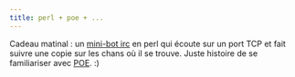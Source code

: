 ```yaml
---
title: perl + poe + ... 
---
```


Cadeau matinal : un [mini-bot irc](http://gist.github.com/131558) en perl qui
écoute sur un port TCP et fait suivre une copie sur les chans où il se trouve.
Juste histoire de se familiariser avec [POE](http://poe.perl.org/). :)

